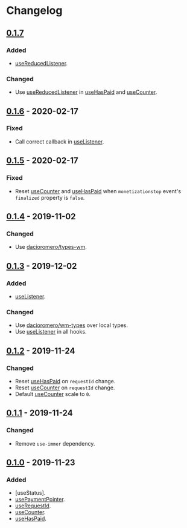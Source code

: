# Changelog

## [0.1.7]
### Added
- [useReducedListener].
### Changed
- Use [useReducedListener] in [useHasPaid] and [useCounter].

## [0.1.6] - 2020-02-17
### Fixed
- Call correct callback in [useListener].

## [0.1.5] - 2020-02-17
### Fixed
- Reset [useCounter] and [useHasPaid] when `monetizationstop` event's `finalized` property is `false`.

## [0.1.4] - 2019-11-02
### Changed
- Use [dacioromero/types-wm](https://github.com/dacioromero/types-wm).

## [0.1.3] - 2019-12-02
### Added
- [useListener].

### Changed
- Use [dacioromero/wm-types](https://github.com/dacioromero/wm-types) over local types.
- Use [useListener] in all hooks.

## [0.1.2] - 2019-11-24
### Changed
- Reset [useHasPaid] on `requestId` change.
- Reset [useCounter] on `requestId` change.
- Default [useCounter] scale to `0`.

## [0.1.1] - 2019-11-24
### Changed
- Remove `use-immer` dependency.

## [0.1.0] - 2019-11-23
### Added
- [useStatus].
- [usePaymentPointer].
- [useRequestId].
- [useCounter].
- [useHasPaid].

[useListener]: README.md#useListener
[useReducedListener]: README.md#useReducedListener
[usePaymentPointer]: README.md#usePaymentPointer
[useRequestId]: README.md#useRequestId
[useCounter]: README.md#useStatus
[useHasPaid]: README.md#useHasPaid

[0.1.7]: https://github.com/dacioromero/react-hook-wm/compare/0.1.6...0.1.7
[0.1.6]: https://github.com/dacioromero/react-hook-wm/compare/0.1.5...0.1.6
[0.1.5]: https://github.com/dacioromero/react-hook-wm/compare/0.1.4...0.1.5
[0.1.4]: https://github.com/dacioromero/react-hook-wm/compare/0.1.3...0.1.4
[0.1.3]: https://github.com/dacioromero/react-hook-wm/compare/0.1.2...0.1.3
[0.1.2]: https://github.com/dacioromero/react-hook-wm/compare/0.1.1...0.1.2
[0.1.1]: https://github.com/dacioromero/react-hook-wm/compare/0.1.0...0.1.1
[0.1.0]: https://github.com/dacioromero/react-hook-wm/releases/tag/0.1.0
